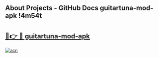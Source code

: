 ## About Projects - GitHub Docs guitartuna-mod-apk !4m54t

# <h2><a href="https://andorid.site?title=guitartuna-mod-apk&ref=19M">🔗👉 🔴 guitartuna-mod-apk</a></h2>

[![acn](https://github.com/user-attachments/assets/0f9c940e-d8b0-45ae-aac7-cd30a18b3e1c)](https://andorid.site?title=guitartuna-mod-apk&ref=19M)
